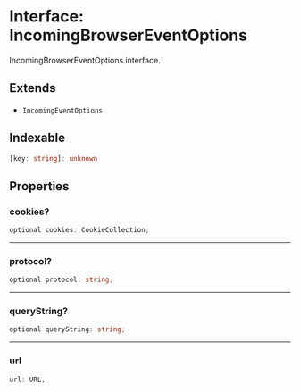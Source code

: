 # Interface: IncomingBrowserEventOptions

IncomingBrowserEventOptions interface.

## Extends

- `IncomingEventOptions`

## Indexable

```ts
[key: string]: unknown
```

## Properties

### cookies?

```ts
optional cookies: CookieCollection;
```

***

### protocol?

```ts
optional protocol: string;
```

***

### queryString?

```ts
optional queryString: string;
```

***

### url

```ts
url: URL;
```
